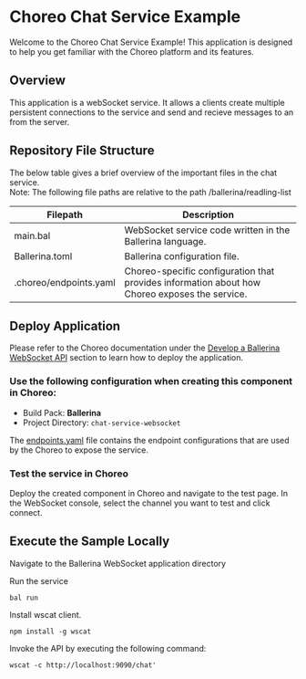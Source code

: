 # Choreo Chat Service Example

Welcome to the Choreo Chat Service Example! This application is designed to help you get familiar with the Choreo platform and its features.

## Overview

This application is a webSocket service. It allows a clients create multiple persistent connections to the service and send and recieve messages to an from the server.

## Repository File Structure

The below table gives a brief overview of the important files in the chat service.\
Note: The following file paths are relative to the path /ballerina/readling-list

| Filepath               | Description                                                                                   |
| ---------------------- | --------------------------------------------------------------------------------------------- |
| main.bal               | WebSocket service code written in the Ballerina language.                                       |
| Ballerina.toml         | Ballerina configuration file.                                                                 |
| .choreo/endpoints.yaml | Choreo-specific configuration that provides information about how Choreo exposes the service. |

## Deploy Application

Please refer to the Choreo documentation under the [Develop a Ballerina WebSocket API](https://wso2.com/choreo/docs/develop-components/develop-services/develop-a-ballerina-websocket-api/) section to learn how to deploy the application.

### Use the following configuration when creating this component in Choreo:

- Build Pack: **Ballerina**
- Project Directory: `chat-service-websocket`

The [endpoints.yaml](.choreo/endpoints.yaml) file contains the endpoint configurations that are used by the Choreo to expose the service.

### Test the service in Choreo

Deploy the created component in Choreo and navigate to the test page. In the WebSocket console, select the channel you want to test and click connect.

## Execute the Sample Locally

Navigate to the Ballerina WebSocket application directory

Run the service

```shell
bal run
```

Install wscat client.

```shell
npm install -g wscat
```

Invoke the API by executing the following command:

```shell
wscat -c http://localhost:9090/chat'
```
